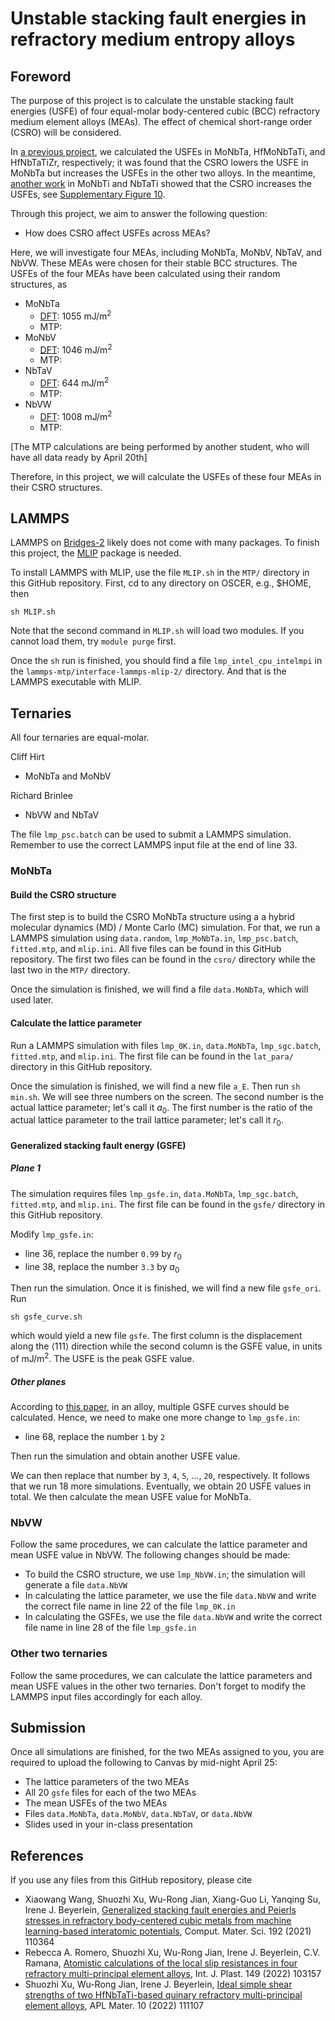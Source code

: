 # Unstable stacking fault energies in refractory medium entropy alloys

## Foreword

The purpose of this project is to calculate the unstable stacking fault energies (USFE) of four equal-molar body-centered cubic (BCC) refractory medium element alloys (MEAs). The effect of chemical short-range order (CSRO) will be considered.

In [a previous project](https://github.com/shuozhixu/Modelling_2024), we calculated the USFEs in MoNbTa, HfMoNbTaTi, and HfNbTaTiZr, respectively; it was found that the CSRO lowers the USFE in MoNbTa but increases the USFEs in the other two alloys. In the meantime, [another work](https://doi.org/10.1038/s41524-023-01046-z) in MoNbTi and NbTaTi showed that the CSRO increases the USFEs, see [Supplementary Figure 10](https://static-content.springer.com/esm/art%3A10.1038%2Fs41524-023-01046-z/MediaObjects/41524_2023_1046_MOESM1_ESM.pdf). 

Through this project, we aim to answer the following question:

- How does CSRO affect USFEs across MEAs?

Here, we will investigate four MEAs, including MoNbTa, MoNbV, NbTaV, and NbVW. These MEAs were chosen for their stable BCC structures. The USFEs of the four MEAs have been calculated using their random structures, as

- MoNbTa
	- [DFT](https://doi.org/10.3390/modelling5010019): 1055 mJ/m<sup>2</sup>
	- MTP: 
- MoNbV
	- [DFT](https://doi.org/10.1063/5.0157728): 1046 mJ/m<sup>2</sup>
	- MTP: 
- NbTaV
	- [DFT](https://doi.org/10.1016/j.commatsci.2024.112886): 644 mJ/m<sup>2</sup>
	- MTP:
- NbVW
	- [DFT](https://doi.org/10.1063/5.0157728): 1008 mJ/m<sup>2</sup>
	- MTP:

[The MTP calculations are being performed by another student, who will have all data ready by April 20th]

Therefore, in this project, we will calculate the USFEs of these four MEAs in their CSRO structures.

## LAMMPS

LAMMPS on [Bridges-2](https://www.psc.edu/resources/bridges-2/user-guide/) likely does not come with many packages. To finish this project, the [MLIP](https://mlip.skoltech.ru) package is needed.

To install LAMMPS with MLIP, use the file `MLIP.sh` in the `MTP/` directory in this GitHub repository. First, cd to any directory on OSCER, e.g., \$HOME, then

	sh MLIP.sh

Note that the second command in `MLIP.sh` will load two modules. If you cannot load them, try `module purge` first.

Once the `sh` run is finished, you should find a file `lmp_intel_cpu_intelmpi` in the `lammps-mtp/interface-lammps-mlip-2/` directory. And that is the LAMMPS executable with MLIP.

## Ternaries

All four ternaries are equal-molar.

Cliff Hirt

- MoNbTa and MoNbV

Richard Brinlee

- NbVW and NbTaV

The file `lmp_psc.batch` can be used to submit a LAMMPS simulation. Remember to use the correct LAMMPS input file at the end of line 33.

### MoNbTa

#### Build the CSRO structure

The first step is to build the CSRO MoNbTa structure using a a hybrid molecular dynamics (MD) / Monte Carlo (MC) simulation. For that, we run a LAMMPS simulation using `data.random`, `lmp_MoNbTa.in`, `lmp_psc.batch`, `fitted.mtp`, and `mlip.ini`. All five files can be found in this GitHub repository. The first two files can be found in the `csro/` directory while the last two in the `MTP/` directory.

Once the simulation is finished, we will find a file `data.MoNbTa`, which will used later.

#### Calculate the lattice parameter

Run a LAMMPS simulation with files `lmp_0K.in`, `data.MoNbTa`, `lmp_sgc.batch`, `fitted.mtp`, and `mlip.ini`. The first file can be found in the `lat_para/` directory in this GitHub repository.

Once the simulation is finished, we will find a new file `a_E`. Then run `sh min.sh`. We will see three numbers on the screen. The second number is the actual lattice parameter; let's call it $a_0$. The first number is the ratio of the actual lattice parameter to the trail lattice parameter; let's call it $r_0$.

#### Generalized stacking fault energy (GSFE)

##### Plane 1

The simulation requires files 
`lmp_gsfe.in`, `data.MoNbTa`, `lmp_sgc.batch`, `fitted.mtp`, and `mlip.ini`. The first file can be found in the `gsfe/` directory in this GitHub repository.

Modify `lmp_gsfe.in`:

- line 36, replace the number `0.99` by $r_0$
- line 38, replace the number `3.3` by $a_0$

Then run the simulation. Once it is finished, we will find a new file `gsfe_ori`. Run

	sh gsfe_curve.sh

which would yield a new file `gsfe`. The first column is the displacement along the $\left<111\right>$ direction while the second column is the GSFE value, in units of mJ/m<sup>2</sup>. The USFE is the peak GSFE value.

##### Other planes

According to [this paper](http://dx.doi.org/10.1016/j.intermet.2020.106844), in an alloy, multiple GSFE curves should be calculated. Hence, we need to make one more change to `lmp_gsfe.in`:

- line 68, replace the number `1` by `2`

Then run the simulation and obtain another USFE value.

We can then replace that number by `3`, `4`, `5`, ..., `20`, respectively. It follows that we run 18 more simulations. Eventually, we obtain 20 USFE values in total. We then calculate the mean USFE value for MoNbTa.

### NbVW

Follow the same procedures, we can calculate the lattice parameter and mean USFE value in NbVW. The following changes should be made:

- To build the CSRO structure, we use `lmp_NbVW.in`; the simulation will generate a file `data.NbVW`
- In calculating the lattice parameter, we use the file `data.NbVW` and write the correct file name in line 22 of the file `lmp_0K.in`
- In calculating the GSFEs, we use the file `data.NbVW` and write the correct file name in line 28 of the file `lmp_gsfe.in`

### Other two ternaries

Follow the same procedures, we can calculate the lattice parameters and mean USFE values in the other two ternaries. Don't forget to modify the LAMMPS input files accordingly for each alloy.

## Submission

Once all simulations are finished, for the two MEAs assigned to you, you are required to upload the following to Canvas by mid-night April 25:

- The lattice parameters of the two MEAs
- All 20 `gsfe` files for each of the two MEAs
- The mean USFEs of the two MEAs
- Files `data.MoNbTa`, `data.MoNbV`, `data.NbTaV`, or `data.NbVW`
- Slides used in your in-class presentation

## References

If you use any files from this GitHub repository, please cite

- Xiaowang Wang, Shuozhi Xu, Wu-Rong Jian, Xiang-Guo Li, Yanqing Su, Irene J. Beyerlein, [Generalized stacking fault energies and Peierls stresses in refractory body-centered cubic metals from machine learning-based interatomic potentials](http://dx.doi.org/10.1016/j.commatsci.2021.110364), Comput. Mater. Sci. 192 (2021) 110364
- Rebecca A. Romero, Shuozhi Xu, Wu-Rong Jian, Irene J. Beyerlein, C.V. Ramana, [Atomistic calculations of the local slip resistances in four refractory multi-principal element alloys](http://dx.doi.org/10.1016/j.ijplas.2021.103157), Int. J. Plast. 149 (2022) 103157
- Shuozhi Xu, Wu-Rong Jian, Irene J. Beyerlein, [Ideal simple shear strengths of two HfNbTaTi-based quinary refractory multi-principal element alloys](http://dx.doi.org/10.1063/5.0116898), APL Mater. 10 (2022) 111107